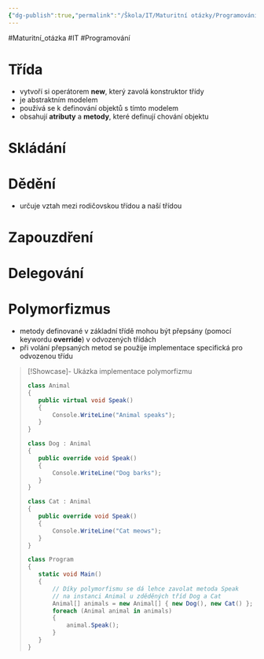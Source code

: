 ```yaml
---
{"dg-publish":true,"permalink":"/Škola/IT/Maturitní otázky/Programování/Principy OOP/","created":"2023-12-19T09:12:06.045+01:00","updated":"2024-03-29T16:39:40.856+01:00"}
---
```


#Maturitní_otázka #IT #Programování 
# Třída

<div class="transclusion internal-embed is-loaded"><div class="markdown-embed">



- vytvoří si operátorem **new**, který zavolá konstruktor třídy 
- je abstraktním modelem
- používá se k definování objektů s tímto modelem
- obsahují **atributy** a **metody**, které definují chování objektu

</div></div>

# Skládání
# Dědění
- určuje vztah mezi rodičovskou třídou a naší třídou
# Zapouzdření
# Delegování
# Polymorfizmus
- metody definované v základní třídě mohou být přepsány (pomocí keywordu **override**) v odvozených třídách
- při volání přepsaných metod se použije implementace specifická pro odvozenou třídu

> [!Showcase]- Ukázka implementace polymorfizmu
>```CS
>class Animal
>{
>    public virtual void Speak()
>    {
>        Console.WriteLine("Animal speaks");
>    }
>}
>
>class Dog : Animal
>{
>    public override void Speak()
>    {
>        Console.WriteLine("Dog barks");
>    }
>}
>
>class Cat : Animal
>{
>    public override void Speak()
>    {
>        Console.WriteLine("Cat meows");
>    }
>}
>
>class Program
>{
>    static void Main()
>    {
>        // Díky polymorfismu se dá lehce zavolat metoda Speak
>        // na instanci Animal u zděděných tříd Dog a Cat
>        Animal[] animals = new Animal[] { new Dog(), new Cat() };
>        foreach (Animal animal in animals)
>        {
>            animal.Speak();
>        }
>    }
>}
>```